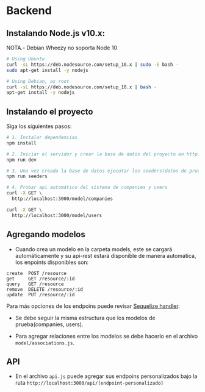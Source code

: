 # Backend

## Instalando Node.js v10.x:

NOTA.- Debian Wheezy no soporta Node 10

``` bash
# Using Ubuntu
curl -sL https://deb.nodesource.com/setup_10.x | sudo -E bash -
sudo apt-get install -y nodejs

# Using Debian, as root
curl -sL https://deb.nodesource.com/setup_10.x | bash -
apt-get install -y nodejs
```

## Instalando el proyecto

Siga los siguientes pasos:

``` bash
# 1. Instalar dependencias
npm install

# 2. Iniciar el servidor y crear la base de datos del proyecto en http://localhost:3000
npm run dev

# 3. Una vez creada la base de datos ejecutar los seeders(datos de prueba) de las tablas de la base de datos
npm run seeders

# 4. Probar api automático del sistema de companies y users
curl -X GET \
  http://localhost:3000/model/companies

curl -X GET \
  http://localhost:3000/model/users

````

## Agregando modelos

- Cuando crea un modelo en la carpeta models, este se cargará automáticamente y su api-rest estará disponible de manera automática, los enpoints disponibles son:

```
create  POST /resource
get     GET /resource/:id
query   GET /resource
remove  DELETE /resource/:id
update  PUT /resource/:id
```

Para más opciones de los endpoins puede revisar [Sequelize handler](https://www.npmjs.com/package/sequelize-handlers).

- Se debe seguir la misma estructura que los modelos de prueba(companies, users).

- Para agregar relaciones entre los modelos se debe hacerlo en el archivo `model/associations.js`.

## API

- En el archivo `api.js` puede agregar sus endpoins personalizados bajo la ruta `http://localhost:3000/api/[endpoint-personalizado]`

